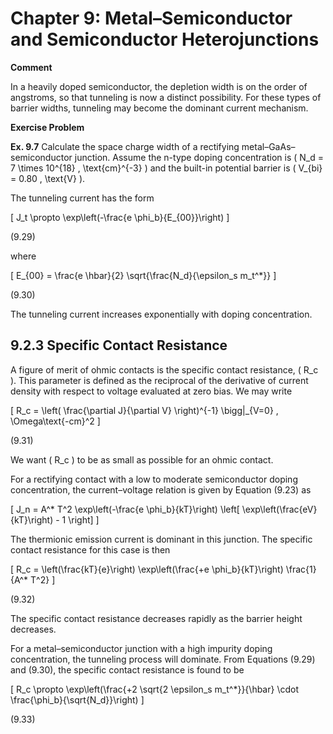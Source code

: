 # Chapter 9: Metal–Semiconductor and Semiconductor Heterojunctions

**Comment**

In a heavily doped semiconductor, the depletion width is on the order of angstroms, so that tunneling is now a distinct possibility. For these types of barrier widths, tunneling may become the dominant current mechanism.

**Exercise Problem**

**Ex. 9.7** Calculate the space charge width of a rectifying metal–GaAs–semiconductor junction. Assume the n-type doping concentration is \( N_d = 7 \times 10^{18} \, \text{cm}^{-3} \) and the built-in potential barrier is \( V_{bi} = 0.80 \, \text{V} \).

The tunneling current has the form

\[
J_t \propto \exp\left(-\frac{e \phi_b}{E_{00}}\right)
\]

(9.29)

where

\[
E_{00} = \frac{e \hbar}{2} \sqrt{\frac{N_d}{\epsilon_s m_t^*}}
\]

(9.30)

The tunneling current increases exponentially with doping concentration.

## 9.2.3 Specific Contact Resistance

A figure of merit of ohmic contacts is the specific contact resistance, \( R_c \). This parameter is defined as the reciprocal of the derivative of current density with respect to voltage evaluated at zero bias. We may write

\[
R_c = \left( \frac{\partial J}{\partial V} \right)^{-1} \bigg|_{V=0} \, \Omega\text{-cm}^2
\]

(9.31)

We want \( R_c \) to be as small as possible for an ohmic contact.

For a rectifying contact with a low to moderate semiconductor doping concentration, the current–voltage relation is given by Equation (9.23) as

\[
J_n = A^* T^2 \exp\left(-\frac{e \phi_b}{kT}\right) \left[ \exp\left(\frac{eV}{kT}\right) - 1 \right]
\]

The thermionic emission current is dominant in this junction. The specific contact resistance for this case is then

\[
R_c = \left(\frac{kT}{e}\right) \exp\left(\frac{+e \phi_b}{kT}\right) \frac{1}{A^* T^2}
\]

(9.32)

The specific contact resistance decreases rapidly as the barrier height decreases.

For a metal–semiconductor junction with a high impurity doping concentration, the tunneling process will dominate. From Equations (9.29) and (9.30), the specific contact resistance is found to be

\[
R_c \propto \exp\left(\frac{+2 \sqrt{2 \epsilon_s m_t^*}}{\hbar} \cdot \frac{\phi_b}{\sqrt{N_d}}\right)
\]

(9.33)